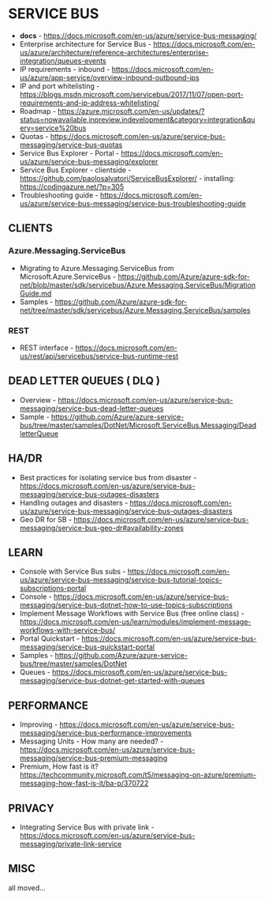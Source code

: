 # SERVICE BUS

* **docs** - https://docs.microsoft.com/en-us/azure/service-bus-messaging/
* Enterprise architecture for Service Bus - https://docs.microsoft.com/en-us/azure/architecture/reference-architectures/enterprise-integration/queues-events
* IP requirements - inbound - https://docs.microsoft.com/en-us/azure/app-service/overview-inbound-outbound-ips
* IP and port whitelisting - https://blogs.msdn.microsoft.com/servicebus/2017/11/07/open-port-requirements-and-ip-address-whitelisting/
* Roadmap - https://azure.microsoft.com/en-us/updates/?status=nowavailable,inpreview,indevelopment&category=integration&query=service%20bus
* Quotas - https://docs.microsoft.com/en-us/azure/service-bus-messaging/service-bus-quotas
* Service Bus Explorer - Portal - https://docs.microsoft.com/en-us/azure/service-bus-messaging/explorer
* Service Bus Explorer - clientside - https://github.com/paolosalvatori/ServiceBusExplorer/ - installing: https://codingazure.net/?p=305
* Troubleshooting guide - https://docs.microsoft.com/en-us/azure/service-bus-messaging/service-bus-troubleshooting-guide

## CLIENTS

### Azure.Messaging.ServiceBus

* Migrating to Azure.Messaging.ServiceBus from Microsoft.Azure.ServiceBus - https://github.com/Azure/azure-sdk-for-net/blob/master/sdk/servicebus/Azure.Messaging.ServiceBus/MigrationGuide.md
* Samples - https://github.com/Azure/azure-sdk-for-net/tree/master/sdk/servicebus/Azure.Messaging.ServiceBus/samples

### REST

* REST interface - https://docs.microsoft.com/en-us/rest/api/servicebus/service-bus-runtime-rest

## DEAD LETTER QUEUES ( DLQ )

* Overview - https://docs.microsoft.com/en-us/azure/service-bus-messaging/service-bus-dead-letter-queues
* Sample - https://github.com/Azure/azure-service-bus/tree/master/samples/DotNet/Microsoft.ServiceBus.Messaging/DeadletterQueue

## HA/DR

* Best practices for isolating service bus from disaster - https://docs.microsoft.com/en-us/azure/service-bus-messaging/service-bus-outages-disasters
* Handling outages and disasters - https://docs.microsoft.com/en-us/azure/service-bus-messaging/service-bus-outages-disasters
* Geo DR for SB - https://docs.microsoft.com/en-us/azure/service-bus-messaging/service-bus-geo-dr#availability-zones

## LEARN

* Console with Service Bus subs - https://docs.microsoft.com/en-us/azure/service-bus-messaging/service-bus-tutorial-topics-subscriptions-portal
* Console - https://docs.microsoft.com/en-us/azure/service-bus-messaging/service-bus-dotnet-how-to-use-topics-subscriptions 
* Implement Message Workflows with Service Bus (free online class) - https://docs.microsoft.com/en-us/learn/modules/implement-message-workflows-with-service-bus/
* Portal Quickstart - https://docs.microsoft.com/en-us/azure/service-bus-messaging/service-bus-quickstart-portal
* Samples -  https://github.com/Azure/azure-service-bus/tree/master/samples/DotNet 
* Queues - https://docs.microsoft.com/en-us/azure/service-bus-messaging/service-bus-dotnet-get-started-with-queues

## PERFORMANCE

* Improving - https://docs.microsoft.com/en-us/azure/service-bus-messaging/service-bus-performance-improvements 
* Messaging Units - How many are needed? - https://docs.microsoft.com/en-us/azure/service-bus-messaging/service-bus-premium-messaging
* Premium, How fast is it? https://techcommunity.microsoft.com/t5/messaging-on-azure/premium-messaging-how-fast-is-it/ba-p/370722

## PRIVACY

* Integrating Service Bus with private link - https://docs.microsoft.com/en-us/azure/service-bus-messaging/private-link-service

## MISC

all moved...
